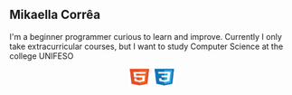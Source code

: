 ## Mikaella Corrêa

I'm a beginner programmer curious to learn and improve. Currently I only take extracurricular courses, but I want to study Computer Science at the college UNIFESO

<div align="center">
   <div style="display: inline_block><br>
      <img align="center" height="30" width="40" alt="js-icon"  src="https://raw.githubusercontent.com/devicons/devicon/master/icons/javascript/javascript-plain.svg">
      <img align="center" height="30" width="40" alt="html-icon" src="https://raw.githubusercontent.com/devicons/devicon/master/icons/html5/html5-original.svg">
      <img align="center" height="30" width="40" alt="css-icon" src="https://raw.githubusercontent.com/devicons/devicon/master/icons/css3/css3-original.svg">
   </div>
          
</div>




          
